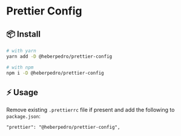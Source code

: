 # Prettier Config

## 📦 Install

```sh
# with yarn
yarn add -D @heberpedro/prettier-config

# with npm
npm i -D @heberpedro/prettier-config
```

## ⚡ Usage

Remove existing `.prettierrc` file if present and add the following to `package.json`:

```
"prettier": "@heberpedro/prettier-config",
```
